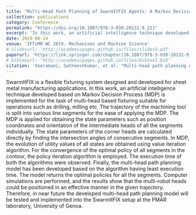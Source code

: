 ```yaml
---
title: "Multi-Head Path Planning of SwarmItFIX Agents: A Markov Decision Process Approach"
collection: publications
category: Conference
permalink: "https://doi.org/10.1007/978-3-030-20131-9_221"
excerpt: 'In this work, an artificial intelligence technique developed based on Markov Decision Process (MDP) is implemented for the task of multi-head based fixturing suitable for operations such as drilling, milling etc.'
date: 2019-06-14
venue: 'IFToMM WC 2019. Mechanisms and Machine Science'
# slidesurl: 'http://academicpages.github.io/files/slides1.pdf'
paperurl: 'https://link.springer.com/chapter/10.1007/978-3-030-20131-9_221'
# bibtexurl: 'http://academicpages.github.io/files/bibtex1.bib'
citation: 'Veeramani, Satheeshkumar, et al. "Multi-head path planning of SwarmItFIX agents: A Markov decision process approach." IFToMM World Congress on Mechanism and Machine Science. Cham: Springer International Publishing, 2019.'
---
```

SwarmItFIX is a flexible fixturing system designed and developed for sheet metal manufacturing applications. In this work, an artificial intelligence technique developed based on Markov Decision Process (MDP) is implemented for the task of multi-head based fixturing suitable for operations such as drilling, milling etc. The trajectory of the machining tool is split into various line segments for the ease of applying the MDP. The MDP is applied for obtaining the state parameters such as position coordinates and orientation of the intermediate heads of all the segments individually. The state parameters of the corner heads are calculated directly by finding the intersection angles of consecutive segments. In MDP, the evolution of utility values of all states are obtained using value iteration algorithm. For the convergence of the optimal policy of all segments in the contour, the policy iteration algorithm is employed. The execution time of both the algorithms were observed. Finally, the multi-head path planning model has been developed based on the algorithm having least execution time. The model returns the optimal policies for all the segments. Computer simulations are performed, and the results show that the multi-robot heads could be positioned in an effective manner in the given trajectory. Therefore, in near future the developed multi-head path planning model will be tested and implemented into the SwarmItFIX setup at the PMAR laboratory, University of Genoa.